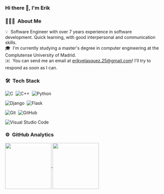 ### Hi there 👋, I'm Erik

### 👨🏻‍💻 &nbsp;About Me

💡 &nbsp;Software Engineer with over 7 years experience in software development. Quick learning, with good interpersonal and communication skills.\
🎓 &nbsp;I'm currently studying a master's degree in computer engineering at the Complutense University of Madrid.\
✉️ &nbsp;You can send me an email at erikvelasquez.25@gmail.com! I'll try to respond as soon as I can.

### 🛠 &nbsp;Tech Stack

![C](https://img.shields.io/badge/-C-05122A?style=flat&logo=C&logoColor=A8B9CC)&nbsp;
![C++](https://img.shields.io/badge/-C++-05122A?style=flat&logo=C%2B%2B&logoColor=00599C)&nbsp;
![Python](https://img.shields.io/badge/-Python-05122A?style=flat&logo=python)

![Django](https://img.shields.io/badge/-Django-05122A?style=flat&logo=django&logoColor=092E20)&nbsp;
![Flask](https://img.shields.io/badge/-Flask-05122A?style=flat&logo=flask)

![Git](https://img.shields.io/badge/-Git-05122A?style=flat&logo=git)&nbsp;
![GitHub](https://img.shields.io/badge/-GitHub-05122A?style=flat&logo=github)

![Visual Studio Code](https://img.shields.io/badge/-Visual%20Studio%20Code-05122A?style=flat&logo=visual-studio-code&logoColor=007ACC)


### ⚙️ &nbsp;GitHub Analytics

<a href="https://github.com/velasquezerik">
  <img align="center" height="150em" src="https://github-readme-stats-eight-theta.vercel.app/api?username=velasquezerik&show_icons=true&include_all_commits=true&count_private=true&theme=algolia" />
</a>
<a href="https://github.com/velasquezerik">
  <img align="center" height="150em" src="https://github-readme-stats-eight-theta.vercel.app/api/top-langs/?username=velasquezerik&layout=compact&langs_count=8&theme=algolia&hide=javascript,html,tex,css" />
</a>


<!--
**velasquezerik/velasquezerik** is a ✨ _special_ ✨ repository because its `README.md` (this file) appears on your GitHub profile.

Here are some ideas to get you started:

- 🔭 I’m currently working on ...
- 🌱 I’m currently learning ...
- 👯 I’m looking to collaborate on ...
- 🤔 I’m looking for help with ...
- 💬 Ask me about ...
- 📫 How to reach me: ...
- 😄 Pronouns: ...
- ⚡ Fun fact: ...
-->
